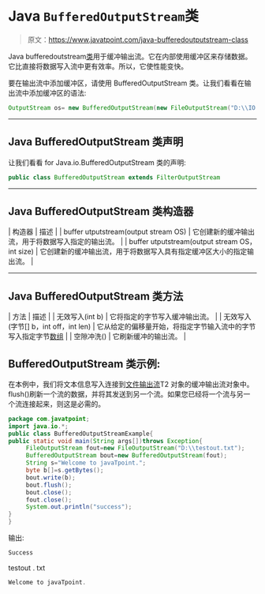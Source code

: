 # Java `BufferedOutputStream`类

> 原文：<https://www.javatpoint.com/java-bufferedoutputstream-class>

Java bufferedoutstream[类](object-and-class-in-java)用于缓冲输出流。它在内部使用缓冲区来存储数据。它比直接将数据写入流中更有效率。所以，它使性能变快。

要在输出流中添加缓冲区，请使用 BufferedOutputStream 类。让我们看看在输出流中添加缓冲区的语法:

```java
OutputStream os= new BufferedOutputStream(new FileOutputStream("D:\\IO Package\\testout.txt"));

```

* * *

## Java BufferedOutputStream 类声明

让我们看看 for Java.io.BufferedOutputStream 类的声明:

```java
public class BufferedOutputStream extends FilterOutputStream

```

* * *

## Java BufferedOutputStream 类构造器

| 构造器 | 描述 |
| buffer utputstream(output stream OS) | 它创建新的缓冲输出流，用于将数据写入指定的输出流。 |
| buffer utputstream(output stream OS，int size) | 它创建新的缓冲输出流，用于将数据写入具有指定缓冲区大小的指定输出流。 |

* * *

## Java BufferedOutputStream 类方法

| 方法 | 描述 |
| 无效写入(int b) | 它将指定的字节写入缓冲输出流。 |
| 无效写入(字节[] b，int off，int len) | 它从给定的偏移量开始，将指定字节输入流中的字节写入指定字节[数组](array-in-java) |
| 空隙冲洗() | 它刷新缓冲的输出流。 |

## BufferedOutputStream 类示例:

在本例中，我们将文本信息写入连接到[文件输出流](java-fileoutputstream-class)T2 对象的缓冲输出流对象中。flush()刷新一个流的数据，并将其发送到另一个流。如果您已经将一个流与另一个流连接起来，则这是必需的。

```java
package com.javatpoint;
import java.io.*;
public class BufferedOutputStreamExample{  
public static void main(String args[])throws Exception{  
	 FileOutputStream fout=new FileOutputStream("D:\\testout.txt");  
	 BufferedOutputStream bout=new BufferedOutputStream(fout);  
	 String s="Welcome to javaTpoint.";  
	 byte b[]=s.getBytes();  
	 bout.write(b);  
	 bout.flush();  
	 bout.close();  
	 fout.close();  
	 System.out.println("success");  
}  
}

```

输出:

```java
Success

```

testout . txt

```java
Welcome to javaTpoint.

```